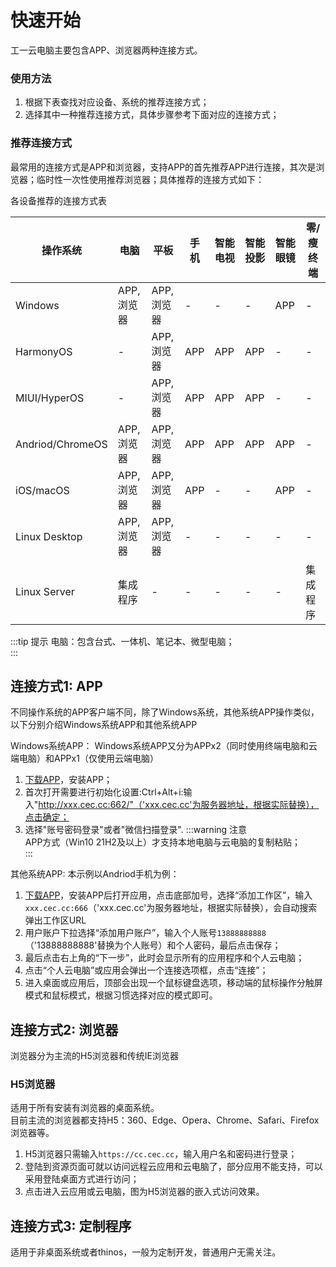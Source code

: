 # 快速开始

工一云电脑主要包含APP、浏览器两种连接方式。
### 使用方法
1. 根据下表查找对应设备、系统的推荐连接方式；  
2. 选择其中一种推荐连接方式，具体步骤参考下面对应的连接方式；

### 推荐连接方式

最常用的连接方式是APP和浏览器，支持APP的首先推荐APP进行连接，其次是浏览器；临时性一次性使用推荐浏览器；具体推荐的连接方式如下：

<!-- <div align="center">各设备推荐的连接方式表</div> -->
<figcaption>各设备推荐的连接方式表</figcaption>

|操作系统             |电脑          |平板      |手机|智能电视|智能投影|智能眼镜|零/瘦终端|
|--------------------|--------------|----------|----|-------|-------|-------|-------|
|Windows             |APP, 浏览器    |APP, 浏览器|-  |-      |-       |APP    |-     |
|HarmonyOS           |-              |APP, 浏览器|APP|APP    |APP    |-       |-     |
|MIUI/HyperOS        |-              |APP, 浏览器|APP|APP    |APP    |-       |-     |
|Andriod/ChromeOS    |APP, 浏览器     |APP, 浏览器|APP|APP    |APP    |APP     |-     |
|iOS/macOS           |APP, 浏览器     |APP, 浏览器|APP|-       |-     |APP     |-     |
|Linux Desktop       |APP, 浏览器     |APP, 浏览器|-  |-       |-     |-      |-     |
|Linux Server        |集成程序        |-         |-  |-       |-      |-      |集成程序|
:::tip 提示
电脑：包含台式、一体机、笔记本、微型电脑；    
:::


## 连接方式1: APP
不同操作系统的APP客户端不同，除了Windows系统，其他系统APP操作类似，以下分别介绍Windows系统APP和其他系统APP  

Windows系统APP：
Windows系统APP又分为APPx2（同时使用终端电脑和云端电脑）和APPx1（仅使用云端电脑）
1. [下载APP](/download)，安装APP；
2. 首次打开需要进行初始化设置:Ctrl+Alt+i:输入"http://xxx.cec.cc:662/"（'xxx.cec.cc'为服务器地址，根据实际替换），点击确定；
3. 选择"账号密码登录"或者"微信扫描登录".
:::warning 注意  
APP方式（Win10 21H2及以上）才支持本地电脑与云电脑的复制粘贴；   
:::

其他系统APP:
本示例以Andriod手机为例：
1. [下载APP](/download)，安装APP后打开应用，点击底部加号，选择“添加工作区”，输入`xxx.cec.cc:666`（'xxx.cec.cc'为服务器地址，根据实际替换），会自动搜索弹出工作区URL
2. 用户账户下拉选择“添加用户账户”，输入个人账号`13888888888`（'13888888888'替换为个人账号）和个人密码，最后点击保存；
3. 最后点击右上角的“下一步”，此时会显示所有的应用程序和个人云电脑；
3. 点击“个人云电脑”或应用会弹出一个连接选项框，点击“连接”；
4. 进入桌面或应用后，顶部会出现一个鼠标键盘选项，移动端的鼠标操作分触屏模式和鼠标模式，根据习惯选择对应的模式即可。


<!-- <div class="div1" style="display: flex;">
 <div>
  <video controls poster="https://cec-cc.oss-cn-shenzhen.aliyuncs.com/andriod.jpg" src="https://cec-cc.oss-cn-shenzhen.aliyuncs.com/andriod.mp4"></video>
 </div>
 <div>
  <video controls poster="https://cec-cc.oss-cn-shenzhen.aliyuncs.com/ios.jpg" src="https://cec-cc.oss-cn-shenzhen.aliyuncs.com/ios.mp4"></video>
 </div>
</div> -->

## 连接方式2: 浏览器
浏览器分为主流的H5浏览器和传统IE浏览器
### H5浏览器
适用于所有安装有浏览器的桌面系统。  
目前主流的浏览器都支持H5：360、Edge、Opera、Chrome、Safari、Firefox浏览器等。
1. H5浏览器只需输入`https://cc.cec.cc`，输入用户名和密码进行登录；  
2. 登陆到资源页面可就以访问远程云应用和云电脑了，部分应用不能支持，可以采用登陆桌面方式进行访问；
3. 点击进入云应用或云电脑，图为H5浏览器的嵌入式访问效果。

<!-- :::warning 注意  
用Shift键切换中英文。如果云电脑不支持中文，需要点击右上角“设置”按钮，启用输入法编辑器“开”，回到应用或桌面；  
::: -->


## 连接方式3: 定制程序
适用于非桌面系统或者thinos，一般为定制开发，普通用户无需关注。


